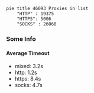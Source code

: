 
```mermaid
pie title 46093 Proxies in list
    "HTTP" : 19375
    "HTTPS": 5006
    "SOCKS" : 26060
```

### Some Info
#### Average Timeout

- mixed: 3.2s
- http: 1.2s
- https: 8.4s
- socks: 4.7s
